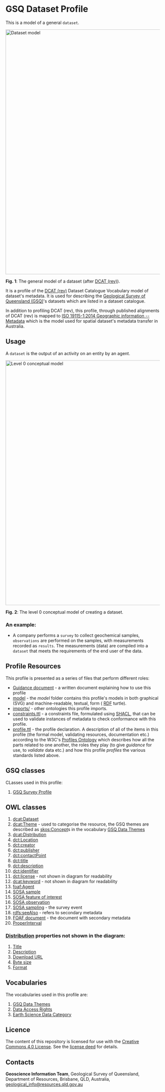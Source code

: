 # GSQ Dataset Profile

This is a model of a general `dataset`.

<img src="model/dataset.svg" style="width:800px;" alt="Dataset model" />  

**Fig. 1**: The general model of a dataset (after [DCAT (rev)](https://w3c.github.io/dxwg/dcat/)).  

It is a profile of the [DCAT (rev)](https://w3c.github.io/dxwg/dcat/) Dataset Catalogue Vocabulary model of dataset's metadata. It is used for describing the [Geological Survey of Queensland (GSQ)](https://www.business.qld.gov.au/industries/mining-energy-water/resources/geoscience-information/gsq)'s datasets which are listed in a dataset catalogue.

In addition to profiling DCAT (rev), this profile, through published alignments of DCAT (rev) is mapped to [ISO 19115-1:2014 Geographic information -- Metadata](https://www.iso.org/standard/53798.html) which is the model used for spatial dataset's metadata transfer in Australia.

## Usage

A `dataset` is the output of an activity on an entity by an agent.

<img src="model/level0-conceptual-model.svg" style="width:800px;" alt="Level 0 conceptual model" />  

**Fig. 2**: The level 0 conceptual model of creating a dataset.

### An example:

* A company performs a `survey` to collect geochemical samples, `observations` are performed on the samples, with measurements recorded as `results`. The measurements (data) are compiled into a `dataset` that meets the requirements of the end user of the data.

## Profile Resources

This profile is presented as a series of files that perform different roles:

* [Guidance document](Guidance.pdf) - a written document explaining how to use this profile
* [model](model/) - the *model* folder contains this profile's models in both graphical (SVG) and machine-readable, textual, form ( [RDF](https://www.w3.org/RDF/) turtle).
* [imports/](imports/) - other ontologies this profile imports.
* [constraints.ttl](constraints.ttl) - a constraints file, formulated using [SHACL](https://www.w3.org/TR/shacl/), that can be used to validate instances of metadata to check conformance with this profile.
* [profile.ttl](profile.ttl) - the profile declaration. A description of all of the items in this profile (the formal model, validating resources, documentation etc.) according to the W3C's [Profiles Ontology](https://www.w3.org/TR/dx-prof/) which describes how all the parts related to one another, the roles they play (to give *guidance* for use, to *validate* data etc.) and how this profile *profiles* the various standards listed above.

## GSQ classes

CLasses used in this profile:
1. [GSQ Survey Profile](https://github.com/geological-survey-of-queensland/gsq-survey-profile)

## OWL classes

1. [dcat:Dataset](https://w3c.github.io/dxwg/dcat/#Class:Dataset)
2. [dcat:Theme](https://w3c.github.io/dxwg/dcat/#Property:resource_theme) - used to categorise the resource, the GSQ themes are described as [skos:Concept](http://www.w3.org/2004/02/skos/core#Concept)s in the vocabulary [GSQ Data Themes](http://vocabs.gsq.digital/vocabulary/gsq-data-themes)
3. [dcat:Distribution](https://w3c.github.io/dxwg/dcat/#Class:Distribution)
4. [dct:Location](https://w3c.github.io/dxwg/dcat/#Class:Location)
5. [dct:creator](https://w3c.github.io/dxwg/dcat/#Property:resource_creator)
6. [dct:publisher](https://w3c.github.io/dxwg/dcat/#Property:resource_publisher)
7. [dct:contactPoint](https://w3c.github.io/dxwg/dcat/#Property:resource_contact_point)
8. [dct:title](https://w3c.github.io/dxwg/dcat/#Property:resource_title)
9. [dct:description](https://w3c.github.io/dxwg/dcat/#Property:resource_description)
10. [dct:identifier](https://w3c.github.io/dxwg/dcat/#Property:resource_identifier)
11. [dct:license](https://w3c.github.io/dxwg/dcat/#Property:resource_license) - not shown in diagram for readability
12. [dcat:keyword](https://w3c.github.io/dxwg/dcat/#Property:resource_keyword) - not shown in diagram for readability
13. [foaf:Agent](http://xmlns.com/foaf/spec/#term_Agent)
14. [SOSA sample](https://www.w3.org/TR/vocab-ssn/#SOSASample)
15. [SOSA feature of interest](https://www.w3.org/TR/vocab-ssn/#SOSAFeatureOfInterest)
16. [SOSA observation](https://www.w3.org/TR/vocab-ssn/#SOSAObservation)
17. [SOSA sampling](https://www.w3.org/TR/vocab-ssn/#SOSASampling) - the survey event
18. [rdfs:seeAlso](https://www.w3.org/TR/rdf-schema/#ch_seealso) - refers to secondary metadata
19. [FOAF document](http://xmlns.com/foaf/spec/#term_Document) - the document with secondary metadata
20. [ProperInterval](https://www.w3.org/TR/owl-time/#time:ProperInterval)

### [Distribution](https://w3c.github.io/dxwg/dcat/#Class:Distribution) properties not shown in the diagram:

1. [Title](https://w3c.github.io/dxwg/dcat/#Property:distribution_title)
2. [Description](https://w3c.github.io/dxwg/dcat/#Property:distribution_description)
3. [Download URL](https://w3c.github.io/dxwg/dcat/#Property:distribution_download_url)
4. [Byte size](https://w3c.github.io/dxwg/dcat/#Property:distribution_size)
5. [Format](https://w3c.github.io/dxwg/dcat/#Property:distribution_format)

## Vocabularies

The vocabularies used in this profile are:

1. [GSQ Data Themes](https://linked.data.gov.au/def/gsq-dataset-theme)
2. [Data Access Rights](https://linked.data.gov.au/def/data-access-rights)
3. [Earth Science Data Category](https://linked.data.gov.au/def/earth-science-data-category)

## Licence

The content of this repository is licensed for use with the [Creative Commons 4.0 License](https://creativecommons.org/licenses/by/4.0/). See the [license deed](LICENSE) for details.

## Contacts
**Geoscience Information Team**,
Geological Survey of Queensland,
Department of Resources,
Brisbane, QLD, Australia,
<geological_info@resources.qld.gov.au>
